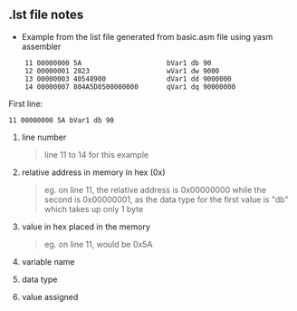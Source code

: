 ## .lst file notes

- Example from the list file generated from basic.asm file using yasm assembler

```
    11 00000000 5A                     bVar1 db 90
    12 00000001 2823                   wVar1 dw 9000
    13 00000003 40548900               dVar1 dd 9000000
    14 00000007 804A5D0500000000       qVar1 dq 90000000
```

First line:

```
11 00000000 5A bVar1 db 90
```

1. line number

   > line 11 to 14 for this example

2. relative address in memory in hex (0x)

   > eg. on line 11, the relative address is 0x00000000
   > while the second is 0x00000001, as the data type for the first value is "db" which takes up only 1 byte

3. value in hex placed in the memory

   > eg. on line 11, would be 0x5A

4. variable name
5. data type
6. value assigned
